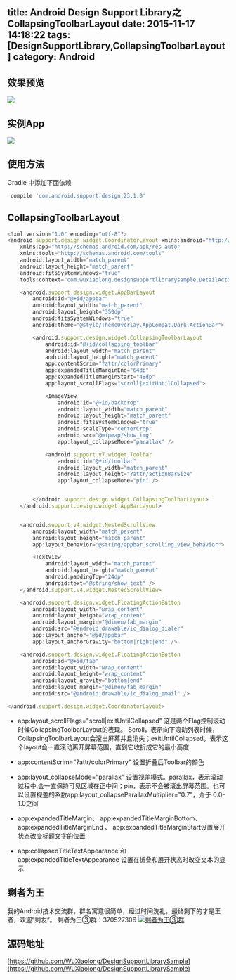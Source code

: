 title: Android Design Support Library之CollapsingToolbarLayout
date: 2015-11-17 14:18:22
tags: [DesignSupportLibrary,CollapsingToolbarLayout]
category: Android
---
## 效果预览
![](http://7q5c2h.com1.z0.glb.clouddn.com/designsupportlibrarysample.gif)

<!--more-->

## 实例App
![](http://7q5c2h.com1.z0.glb.clouddn.com/dashishuoDownload.png)
## 使用方法
Gradle 中添加下面依赖
```js
 compile 'com.android.support:design:23.1.0'
```
## CollapsingToolbarLayout
```js
<?xml version="1.0" encoding="utf-8"?>
<android.support.design.widget.CoordinatorLayout xmlns:android="http://schemas.android.com/apk/res/android"
    xmlns:app="http://schemas.android.com/apk/res-auto"
    xmlns:tools="http://schemas.android.com/tools"
    android:layout_width="match_parent"
    android:layout_height="match_parent"
    android:fitsSystemWindows="true"
    tools:context="com.wuxiaolong.designsupportlibrarysample.DetailActivity">

    <android.support.design.widget.AppBarLayout
        android:id="@+id/appbar"
        android:layout_width="match_parent"
        android:layout_height="350dp"
        android:fitsSystemWindows="true"
        android:theme="@style/ThemeOverlay.AppCompat.Dark.ActionBar">

        <android.support.design.widget.CollapsingToolbarLayout
            android:id="@+id/collapsing_toolbar"
            android:layout_width="match_parent"
            android:layout_height="match_parent"
            app:contentScrim="?attr/colorPrimary"
            app:expandedTitleMarginEnd="64dp"
            app:expandedTitleMarginStart="48dp"
            app:layout_scrollFlags="scroll|exitUntilCollapsed">

            <ImageView
                android:id="@+id/backdrop"
                android:layout_width="match_parent"
                android:layout_height="match_parent"
                android:fitsSystemWindows="true"
                android:scaleType="centerCrop"
                android:src="@mipmap/show_img"
                app:layout_collapseMode="parallax" />

            <android.support.v7.widget.Toolbar
                android:id="@+id/toolbar"
                android:layout_width="match_parent"
                android:layout_height="?attr/actionBarSize"
                app:layout_collapseMode="pin" />


        </android.support.design.widget.CollapsingToolbarLayout>
    </android.support.design.widget.AppBarLayout>


    <android.support.v4.widget.NestedScrollView
        android:layout_width="match_parent"
        android:layout_height="match_parent"
        app:layout_behavior="@string/appbar_scrolling_view_behavior">

        <TextView
            android:layout_width="match_parent"
            android:layout_height="match_parent"
            android:paddingTop="24dp"
            android:text="@string/show_text" />
    </android.support.v4.widget.NestedScrollView>

    <android.support.design.widget.FloatingActionButton
        android:layout_width="wrap_content"
        android:layout_height="wrap_content"
        android:layout_margin="@dimen/fab_margin"
        android:src="@android:drawable/ic_dialog_dialer"
        app:layout_anchor="@id/appbar"
        app:layout_anchorGravity="bottom|right|end" />

    <android.support.design.widget.FloatingActionButton
        android:id="@+id/fab"
        android:layout_width="wrap_content"
        android:layout_height="wrap_content"
        android:layout_gravity="bottom|end"
        android:layout_margin="@dimen/fab_margin"
        android:src="@android:drawable/ic_dialog_email" />

</android.support.design.widget.CoordinatorLayout>

```
* app:layout_scrollFlags="scroll|exitUntilCollapsed"
这是两个Flag控制滚动时候CollapsingToolbarLayout的表现。 Scroll，表示向下滚动列表时候，CollapsingToolbarLayout会滚出屏幕并且消失；exitUntilCollapsed，表示这个layout会一直滚动离开屏幕范围，直到它收折成它的最小高度

* app:contentScrim="?attr/colorPrimary"
设置折叠后Toolbar的颜色

*  app:layout_collapseMode="parallax"
设置视差模式。parallax，表示滚动过程中,会一直保持可见区域在正中间；pin，表示不会被滚出屏幕范围。也可以设置视差的系数app:layout_collapseParallaxMultiplier="0.7"，介于 0.0-1.0之间

* app:expandedTitleMargin、 app:expandedTitleMarginBottom、app:expandedTitleMarginEnd 、 app:expandedTitleMarginStart设置展开状态改变标题文字的位置

* app:collapsedTitleTextAppearance 和 app:expandedTitleTextAppearance 设置在折叠和展开状态时改变文本的显示

## 剩者为王
我的Android技术交流群，群名寓意很简单，经过时间洗礼，最终剩下的才是王者，欢迎“剩友”。
剩者为王③群：370527306 <a target="_blank" href="http://shang.qq.com/wpa/qunwpa?idkey=0a992ba077da4c8325cbfef1c9e81f0443ffb782a0f2135c1a8f7326baac58ac"><img border="0" src="http://pub.idqqimg.com/wpa/images/group.png" alt="剩者为王③群" title="剩者为王③群"></a>

## 源码地址
[https://github.com/WuXiaolong/DesignSupportLibrarySample](https://github.com/WuXiaolong/DesignSupportLibrarySample)